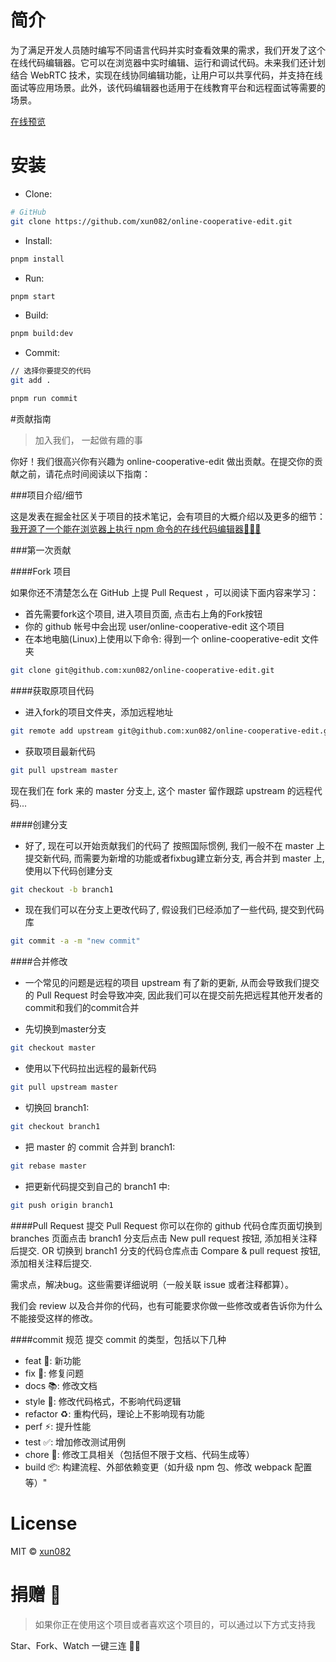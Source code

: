 # 简介

为了满足开发人员随时编写不同语言代码并实时查看效果的需求，我们开发了这个在线代码编辑器。它可以在浏览器中实时编辑、运行和调试代码。未来我们还计划结合 WebRTC 技术，实现在线协同编辑功能，让用户可以共享代码，并支持在线面试等应用场景。此外，该代码编辑器也适用于在线教育平台和远程面试等需要的场景。

[在线预览](https://online-edit.wangblogs.top/)

# 安装

- Clone:

```bash
# GitHub
git clone https://github.com/xun082/online-cooperative-edit.git
```

- Install:

```bash
pnpm install
```

- Run:

```bash
pnpm start
```

- Build:

```bash
pnpm build:dev
```

- Commit:

```bash
// 选择你要提交的代码
git add .

pnpm run commit
```

#贡献指南

> 加入我们， 一起做有趣的事

你好！我们很高兴你有兴趣为 online-cooperative-edit 做出贡献。在提交你的贡献之前，请花点时间阅读以下指南：

###项目介绍/细节

这是发表在掘金社区关于项目的技术笔记，会有项目的大概介绍以及更多的细节：
[我开源了一个能在浏览器上执行 npm 命令的在线代码编辑器🚩🚩🚩](https://juejin.cn/post/7272869799960281151)

###第一次贡献

####Fork 项目

如果你还不清楚怎么在 GitHub 上提 Pull Request ，可以阅读下面内容来学习：

- 首先需要fork这个项目, 进入项目页面, 点击右上角的Fork按钮
- 你的 github 帐号中会出现 user/online-cooperative-edit 这个项目
- 在本地电脑(Linux)上使用以下命令: 得到一个 online-cooperative-edit 文件夹

```bash
git clone git@github.com:xun082/online-cooperative-edit.git
```

####获取原项目代码

- 进入fork的项目文件夹，添加远程地址
```bash
git remote add upstream git@github.com:xun082/online-cooperative-edit.git
```

- 获取项目最新代码
```bash
git pull upstream master
```

现在我们在 fork 来的 master 分支上, 这个 master 留作跟踪 upstream 的远程代码...

####创建分支
- 好了, 现在可以开始贡献我们的代码了
按照国际惯例, 我们一般不在 master 上提交新代码, 而需要为新增的功能或者fixbug建立新分支, 再合并到 master 上, 使用以下代码创建分支

```bash
git checkout -b branch1
```

- 现在我们可以在分支上更改代码了, 假设我们已经添加了一些代码, 提交到代码库
```bash
git commit -a -m "new commit"
```

####合并修改
- 一个常见的问题是远程的项目 upstream 有了新的更新, 从而会导致我们提交的 Pull Request 时会导致冲突, 因此我们可以在提交前先把远程其他开发者的commit和我们的commit合并

- 先切换到master分支
```bash
git checkout master
```

- 使用以下代码拉出远程的最新代码
```bash
git pull upstream master
```

- 切换回 branch1:
```bash
git checkout branch1
```

- 把 master 的 commit 合并到 branch1:
```bash
git rebase master
```

- 把更新代码提交到自己的 branch1 中:
```bash
git push origin branch1
```

####Pull Request
提交 Pull Request
你可以在你的 github 代码仓库页面切换到 branches 页面点击 branch1 分支后点击 New pull request 按钮, 添加相关注释后提交. OR 切换到 branch1 分支的代码仓库点击 Compare & pull request 按钮, 添加相关注释后提交.

需求点，解决bug。这些需要详细说明（一般关联 issue 或者注释都算）。

我们会 review 以及合并你的代码，也有可能要求你做一些修改或者告诉你为什么不能接受这样的修改。

####commit 规范
提交 commit 的类型，包括以下几种

- feat 🚀: 新功能
- fix 🧩: 修复问题
- docs 📚: 修改文档
- style 🎨: 修改代码格式，不影响代码逻辑
- refactor ♻️: 重构代码，理论上不影响现有功能
- perf ⚡️: 提升性能
- test ✅: 增加修改测试用例
- chore 🔨: 修改工具相关（包括但不限于文档、代码生成等）
- build 📦️: 构建流程、外部依赖变更（如升级 npm 包、修改 webpack 配置等）"

# License

MIT © [xun082](https://github.com/xun082)

# 捐赠 🍵

> 如果你正在使用这个项目或者喜欢这个项目的，可以通过以下方式支持我

Star、Fork、Watch 一键三连 🚀🚀
